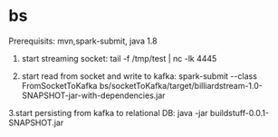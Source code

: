 # bs
Prerequisits: mvn,spark-submit, java 1.8


1. start streaming socket: tail -f /tmp/test | nc -lk 4445



2. start read from socket and write to kafka: spark-submit --class FromSocketToKafka bs/socketToKafka/target/billiardstream-1.0-SNAPSHOT-jar-with-dependencies.jar



3.start persisting from kafka to relational DB: java -jar buildstuff-0.0.1-SNAPSHOT.jar
